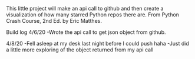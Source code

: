 This little project will make an api call to github and then create a visualization of how many starred Python repos there are. From Python Crash Course, 2nd Ed. by Eric Matthes.

Build log
4/6/20
    -Wrote the api call to get json object from github.

4/8/20
    -Fell asleep at my desk last night before I could push haha
    -Just did a little more exploring of the object returned from my api call